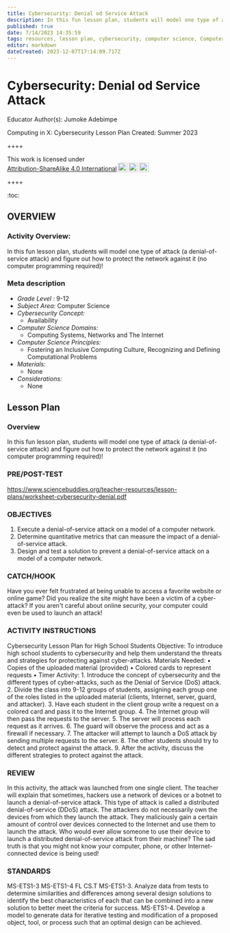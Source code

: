 ```yaml
---
title: Cybersecurity: Denial od Service Attack
description: In this fun lesson plan, students will model one type of attack (a denial-of-service attack) and figure out how to protect the network against it (no computer programming required)!
published: true
date: 7/14/2023 14:35:59
tags: resources, lesson plan, cybersecurity, computer science, Computer Science 
editor: markdown
dateCreated: 2023-12-07T17:14:09.717Z
---
```

# Cybersecurity: Denial od Service Attack


Educator Author(s): Jumoke Adebimpe


Computing in X: Cybersecurity Lesson Plan 
Created: Summer 2023


++++
<p xmlns:cc="http://creativecommons.org/ns#" >This work is licensed under <a href="http://creativecommons.org/licenses/by-sa/4.0/?ref=chooser-v1" target="_blank" rel="license noopener noreferrer" style="display:inline-block;">Attribution-ShareAlike 4.0 International<img style="height:22px!important;margin-left:3px;vertical-align:text-bottom;" src="https://mirrors.creativecommons.org/presskit/icons/cc.svg?ref=chooser-v1"><img style="height:22px!important;margin-left:3px;vertical-align:text-bottom;" src="https://mirrors.creativecommons.org/presskit/icons/by.svg?ref=chooser-v1"><img style="height:22px!important;margin-left:3px;vertical-align:text-bottom;" src="https://mirrors.creativecommons.org/presskit/icons/sa.svg?ref=chooser-v1"></a></p>
++++


:toc:



## OVERVIEW


### Activity Overview:  
In this fun lesson plan, students will model one type of attack (a denial-of-service attack) and figure out how to protect the network against it (no computer programming required)!


### Meta description
+ *Grade Level :* 9-12 
+ *Subject Area:* Computer Science 
+ *Cybersecurity Concept:* 
   + Availability
+ *Computer Science Domains:*
   + Computing Systems, Networks and The Internet
+ *Computer Science Principles:*
   + Fostering an Inclusive Computing Culture, Recognizing and Defining Computational Problems
+ *Materials:* 
   + None
+ *Considerations:*
   + None


## Lesson Plan
### Overview
In this fun lesson plan, students will model one type of attack (a denial-of-service attack) and figure out how to protect the network against it (no computer programming required)!


### PRE/POST-TEST
https://www.sciencebuddies.org/teacher-resources/lesson-plans/worksheet-cybersecurity-denial.pdf


### OBJECTIVES
1. Execute a denial-of-service attack on a model of a computer network.
2. Determine quantitative metrics that can measure the impact of a denial-of-service attack.
3. Design and test a solution to prevent a denial-of-service attack on a model of a computer network.


### CATCH/HOOK
Have you ever felt frustrated at being unable to access a favorite website or online game? Did you realize the site might have been a victim of a cyber-attack? If you aren't careful about online security, your computer could even be used to launch an attack!


### ACTIVITY INSTRUCTIONS
Cybersecurity Lesson Plan for High School Students Objective: To introduce high school students to cybersecurity and help them understand the threats and strategies for protecting against cyber-attacks. Materials Needed: • Copies of the uploaded material (provided) • Colored cards to represent requests • Timer Activity: 1. Introduce the concept of cybersecurity and the different types of cyber-attacks, such as the Denial of Service (DoS) attack. 2. Divide the class into 9-12 groups of students, assigning each group one of the roles listed in the uploaded material (clients, Internet, server, guard, and attacker). 3. Have each student in the client group write a request on a colored card and pass it to the Internet group. 4. The Internet group will then pass the requests to the server. 5. The server will process each request as it arrives. 6. The guard will observe the process and act as a firewall if necessary. 7. The attacker will attempt to launch a DoS attack by sending multiple requests to the server. 8. The other students should try to detect and protect against the attack. 9. After the activity, discuss the different strategies to protect against the attack.






### REVIEW
In this activity, the attack was launched from one single client. The teacher will explain that sometimes, hackers use a network of devices or a botnet to launch a denial-of-service attack. This type of attack is called a distributed denial-of-service (DDoS) attack. The attackers do not necessarily own the devices from which they launch the attack. They maliciously gain a certain amount of control over devices connected to the Internet and use them to launch the attack. Who would ever allow someone to use their device to launch a distributed denial-of-service attack from their machine? The sad truth is that you might not know your computer, phone, or other Internet-connected device is being used!


### STANDARDS        
MS-ETS1-3
MS-ETS1-4
FL
CS.T
MS-ETS1-3. Analyze data from tests to determine similarities and differences among several design solutions to identify the best characteristics of each that can be combined into a new solution to better meet the criteria for success.
MS-ETS1-4. Develop a model to generate data for iterative testing and modification of a proposed object, tool, or process such that an optimal design can be achieved.
